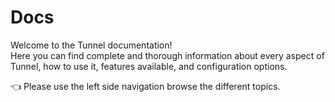 # Docs

Welcome to the Tunnel documentation!  
Here you can find complete and thorough information about every aspect of Tunnel, how to use it, features available, and configuration options.

👈 Please use the left side navigation browse the different topics.
